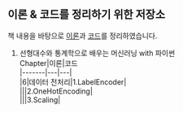 ## 이론 & 코드를 정리하기 위한 저장소

책 내용을 바탕으로 [이론](https://mmminji.github.io/)과 [코드](https://github.com/mmminji/Machine-Learning)를 정리하였습니다.


1. 선형대수와 통계학으로 배우는 머신러닝 with 파이썬  
Chapter|이론|코드  
|-------|---|---|  
|6|데이터 전처리|1.LabelEncoder|  
|||2.OneHotEncoding|  
|||3.Scaling|  
